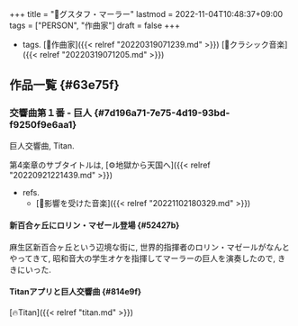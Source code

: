 +++
title = "👨グスタフ・マーラー"
lastmod = 2022-11-04T10:48:37+09:00
tags = ["PERSON", "作曲家"]
draft = false
+++

-   tags. [🔖作曲家]({{< relref "20220319071239.md" >}}) [🔖クラシック音楽]({{< relref "20220319071205.md" >}})


## 作品一覧 {#63e75f}


### 交響曲第１番 - 巨人 {#7d196a71-7e75-4d19-93bd-f9250f9e6aa1}

巨人交響曲, Titan.

第4楽章のサブタイトルは, [⚙地獄から天国へ]({{< relref "20220921221439.md" >}})

-   refs.
    -   [🦊影響を受けた音楽]({{< relref "20221102180329.md" >}})


#### 新百合ヶ丘にロリン・マゼール登場 {#52427b}

麻生区新百合ヶ丘という辺境な街に, 世界的指揮者のロリン・マゼールがなんとやってきて, 昭和音大の学生オケを指揮してマーラーの巨人を演奏したので, ききにいった.


#### Titanアプリと巨人交響曲 {#814e9f}

[🔥Titan]({{< relref "titan.md" >}})
